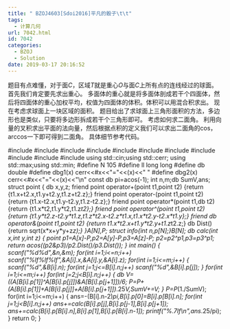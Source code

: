 ```yaml
---
title: " BZOJ4603[Sdoi2016]平凡的骰子\t\t"
tags:
  - 计算几何
url: 7042.html
id: 7042
categories:
  - BZOJ
  - Solution
date: 2019-03-17 20:16:52
---
```


题目有点难懂，对于面$C$，区域$T$就是重心$O$与面$C$上所有点的连线经过的球面。 首先我们肯定要先求出重心。 多面体的重心就是将多面体剖成若干个四面体，然后将四面体的重心加权平均，权值为四面体的体积。体积可以用混合积求出。 现在考虑求球面上一块区域的面积。 题目给出了求球面上三角形面积的方法，多边形也是类似，只要将多边形拆成若干个三角形即可。 考虑如何求二面角。 利用向量的叉积求出平面的法向量，然后根据点积的定义我们可以求出二面角的cos，arccos一下即可得到二面角。 具体细节参考代码。

#include<iostream>
#include<cstdio>
#include<cstdlib>
#include<cmath>
#include<cstring>
#include<string>
#include<algorithm>
#include<queue>
#include<vector>
#include<set>
#include<map>
using std::cin;using std::cerr;
using std::max;using std::min;
#define N 105
#define ll long long
#define db double
#define dbg1(x) cerr<<#x<<"="<<(x)<<" "
#define dbg2(x) cerr<<#x<<"="<<(x)<<"\\n"
const db pi=acos(-1);
int n,m;db SumV,ans;
struct point
{
	db x,y,z;
	friend point operator+(point t1,point t2) {return {t1.x+t2.x,t1.y+t2.y,t1.z+t2.z};}
	friend point operator-(point t1,point t2) {return {t1.x-t2.x,t1.y-t2.y,t1.z-t2.z};}
	friend point operator*(point t1,db t2) {return {t1.x\*t2,t1.y\*t2,t1.z*t2};}
	friend point operator^(point t1,point t2) {return {t1.y\*t2.z-t2.y\*t1.z,t1.z\*t2.x-t2.z\*t1.x,t1.x\*t2.y-t2.x\*t1.y};}
	friend db operator&(point t1,point t2) {return t1.x\*t2.x+t1.y\*t2.y+t1.z*t2.z;}
	db Dist() {return sqrt(x\*x+y\*y+z*z);}
}A\[N\],P;
struct info{int n,p\[N\];}B\[N\];
db calc(int x,int y,int z)
{
	point p1=A\[x\]-P,p2=A\[y\]-P,p3=A\[z\]-P;
	p2=p2^p1,p3=p3^p1;
	return acos((p2&p3)/p2.Dist()/p3.Dist());
}
int main()
{
	scanf("%d%d",&n,&m);
	for(int i=1;i<=n;i++) scanf("%lf%lf%lf",&A\[i\].x,&A\[i\].y,&A\[i\].z);
	for(int i=1;i<=m;i++)
	{
		scanf("%d",&B\[i\].n);
		for(int j=1;j<=B\[i\].n;j++) scanf("%d",&B\[i\].p\[j\]);
	}
	for(int i=1;i<=m;i++)
		for(int j=2;j<B\[i\].n;j++)
		{
			db V=((A\[B\[i\].p\[1\]\]^A\[B\[i\].p\[j\]\])&A\[B\[i\].p\[j+1\]\])/6;
			P=P+(A\[B\[i\].p\[1\]\]+A\[B\[i\].p\[j\]\]+A\[B\[i\].p\[j+1\]\])*.25*V,SumV+=V;
		}
	P=P*(1./SumV);
	for(int i=1;i<=m;i++)
	{
		ans=-(B\[i\].n-2)*pi,B\[i\].p\[0\]=B\[i\].p\[B\[i\].n\];
		for(int j=1;j<B\[i\].n;j++) ans+=calc(B\[i\].p\[j\],B\[i\].p\[j-1\],B\[i\].p\[j+1\]);
		ans+=calc(B\[i\].p\[B\[i\].n\],B\[i\].p\[1\],B\[i\].p\[B\[i\].n-1\]);
		printf("%.7lf\\n",ans*.25/pi);
	}
	return 0;
}